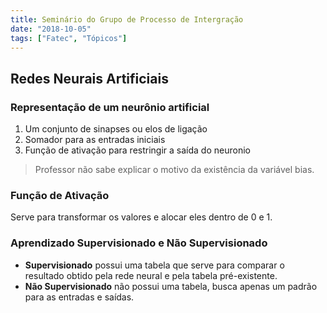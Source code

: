 ```yaml
---
title: Seminário do Grupo de Processo de Intergração
date: "2018-10-05"
tags: ["Fatec", "Tópicos"]
---
```


## Redes Neurais Artificiais

### Representação de um neurônio artificial
1. Um conjunto de sinapses ou elos de ligação
1. Somador para as entradas iniciais
1. Função de ativação para restringir a saída do neuronio

> Professor não sabe explicar o motivo da existência da variável bias.

### Função de Ativação
Serve para transformar os valores e alocar eles dentro de 0 e 1.

### Aprendizado Supervisionado e Não Supervisionado
- **Supervisionado** possui uma tabela que serve para comparar o resultado obtido pela rede neural e pela tabela pré-existente.
- **Não Supervisionado** não possui uma tabela, busca apenas um padrão para as entradas e saídas.
